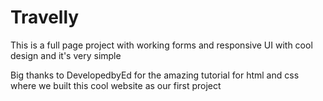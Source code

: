 # Travelly
This is a full page project with working forms and responsive UI with cool design and it's very simple 


Big thanks to DevelopedbyEd for the amazing tutorial for html and css where we built this cool website as our first project
